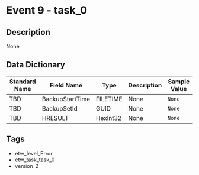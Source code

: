 # Event 9 - task_0

## Description
None

## Data Dictionary
|Standard Name|Field Name|Type|Description|Sample Value|
|---|---|---|---|---|
|TBD|BackupStartTime|FILETIME|None|`None`|
|TBD|BackupSetId|GUID|None|`None`|
|TBD|HRESULT|HexInt32|None|`None`|

## Tags
* etw_level_Error
* etw_task_task_0
* version_2